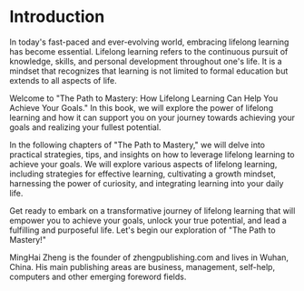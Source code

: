 # Introduction

In today's fast-paced and ever-evolving world, embracing lifelong learning has become essential. Lifelong learning refers to the continuous pursuit of knowledge, skills, and personal development throughout one's life. It is a mindset that recognizes that learning is not limited to formal education but extends to all aspects of life.

Welcome to "The Path to Mastery: How Lifelong Learning Can Help You Achieve Your Goals." In this book, we will explore the power of lifelong learning and how it can support you on your journey towards achieving your goals and realizing your fullest potential.

In the following chapters of "The Path to Mastery," we will delve into practical strategies, tips, and insights on how to leverage lifelong learning to achieve your goals. We will explore various aspects of lifelong learning, including strategies for effective learning, cultivating a growth mindset, harnessing the power of curiosity, and integrating learning into your daily life.

Get ready to embark on a transformative journey of lifelong learning that will empower you to achieve your goals, unlock your true potential, and lead a fulfilling and purposeful life. Let's begin our exploration of "The Path to Mastery!"

MingHai Zheng is the founder of zhengpublishing.com and lives in Wuhan, China. His main publishing areas are business, management, self-help, computers and other emerging foreword fields.
